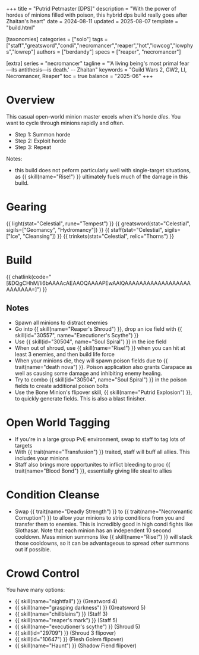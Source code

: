 +++
title = "Putrid Petmaster [DPS]"
description = "With the power of hordes of minions filled with poison, this hybrid dps build really goes after Zhaitan's heart"
date = 2024-08-11
updated = 2025-08-07
template = "build.html"

[taxonomies]
categories = ["solo"]
tags = ["staff","greatsword","condi","necromancer","reaper","hot","lowcog","lowphys","lowrep"]
authors = ["berdandy"]
specs = ["reaper", "necromancer"]

[extra]
series = "necromancer"
tagline = "'A living being's most primal fear—its antithesis—is death.' -- Zhaitan"
keywords = "Guild Wars 2, GW2, LI, Necromancer, Reaper"
toc = true
balance = "2025-06"
+++

# Overview 

This casual open-world minion master excels when it's horde _dies_. You want to cycle through minions rapidly and often.

- Step 1: Summon horde
- Step 2: Exploit horde
- Step 3: Repeat

Notes:
- this build does not peform particularly well with single-target situations, as {{ skill(name="Rise!") }} ultimately fuels much of the damage in this build.

# Gearing

{{ light(stat="Celestial", rune="Tempest") }}
{{ greatsword(stat="Celestial", sigils=["Geomancy", "Hydromancy"]) }}
{{ staff(stat="Celestial", sigils=["Ice", "Cleansing"]) }}
{{ trinkets(stat="Celestial", relic="Thorns") }}

# Build

{{ chatlink(code="[&DQgCHhM/Ii6bAAAAcAEAAOQAAAAPEwAAlQAAAAAAAAAAAAAAAAAAAAAAAAA=]") }}

## Notes

- Spawn all minions to distract enemies
- Go into {{ skill(name="Reaper's Shroud") }}, drop an ice field with {{ skill(id="30557", name="Executioner's Scythe") }}
- Use {{ skill(id="30504", name="Soul Spiral") }} in the ice field
- When out of shroud, use {{ skill(name="Rise!") }} when you can hit at least 3 enemies, and then build life force
- When your minions die, they will spawn poison fields due to {{ trait(name="death nova") }}. Poison application also grants Carapace as well as causing some damage and inhibiting enemy healing.
- Try to combo {{ skill(id="30504", name="Soul Spiral") }} in the poison fields to create additional poison bolts
- Use the Bone Minion's flipover skill, {{ skill(name="Putrid Explosion") }}, to quickly generate fields. This is also a blast finisher.

# Open World Tagging

- If you're in a large group PvE environment, swap to staff to tag lots of targets
- With {{ trait(name="Transfusion") }} traited, staff will buff all allies. This includes your minions
- Staff also brings more opportunites to inflict bleeding to proc {{ trait(name="Blood Bond") }}, essentially giving life steal to allies

# Condition Cleanse

- Swap {{ trait(name="Deadly Strength") }} to {{ trait(name="Necromantic Corruption") }} to allow your minions to strip conditions from you
and transfer them to enemies. This is incredibly good in high condi fights like Slothasar. Note that each minion has an independent 10
second cooldown. Mass minion summons like {{ skill(name="Rise!") }} will stack those cooldowns, so it can be advantageous to spread
_other_ summons out if possible.

# Crowd Control

You have many options:

- {{ skill(name="nightfall") }} (Greatword 4)
- {{ skill(name="grasping darkness") }} (Greatsword 5)
- {{ skill(name="chillblains") }} (Staff 3) 
- {{ skill(name="reaper's mark") }} (Staff 5)
- {{ skill(name="executioner's scythe") }} (Shroud 5)
- {{ skill(id="29709") }} (Shroud 3 flipover)
- {{ skill(id="10647") }} (Flesh Golem flipover)
- {{ skill(name="Haunt") }} (Shadow Fiend flipover)

